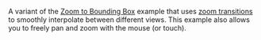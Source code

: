A variant of the [Zoom to Bounding Box](/mbostock/4699541) example that uses [zoom transitions](/mbostock/6238040) to smoothly interpolate between different views. This example also allows you to freely pan and zoom with the mouse (or touch).
